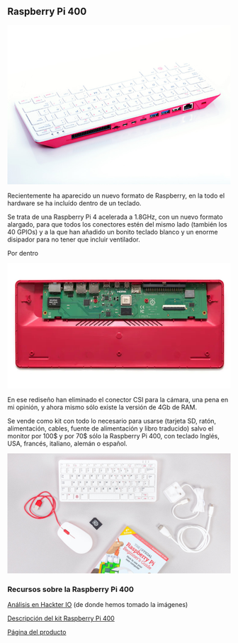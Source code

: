 ## Raspberry Pi 400

![Raspberry Pi 400](./images/RPI_400_BACK_2_WHITE.jpg)

Recientemente ha aparecido un nuevo formato de Raspberry, en la todo el hardware se ha incluído dentro de un teclado.

Se trata de una Raspberry Pi 4 acelerada a 1.8GHz, con un nuevo formato alargado, para que todos los conectores estén del mismo lado (también los 40 GPIOs) y a la que han añadido un bonito teclado blanco y un enorme disipador para no tener que incluir ventilador.

Por dentro

![Dentro de las Raspi 400](./images/inside_raspi400.jpeg)

En ese rediseño han eliminado el conector CSI para la cámara, una pena en mi opinión, y ahora mismo sólo existe la versión de 4Gb de RAM.

Se vende como kit con todo lo necesario para usarse (tarjeta SD, ratón, alimentación, cables, fuente de alimentación y libro traducido) salvo el monitor por 100$ y por 70$ sólo la Raspberry Pi 400, con teclado Inglés, USA, francés, italiano, alemán o español.

![Kit de Raspberry pi 400](./images/kit-raspi400.jpg)

### Recursos sobre la Raspberry Pi 400

[Análisis en Hackter IO](https://www.hackster.io/news/hands-on-with-the-raspberry-pi-400-the-first-consumer-product-raspberry-pi-2718c6b45ad3) (de donde hemos tomado la imágenes)

[Descripción del kit Raspberry Pi 400](https://magpi.raspberrypi.com/articles/raspberry-pi-400-specifications-benchmarks-and-personal-computer-kit)

[Página del producto](https://www.raspberrypi.com/products/raspberry-pi-400/)

